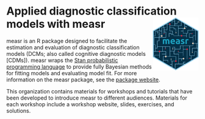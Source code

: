 # Applied diagnostic classification models with measr <img src="figures/logo.png" align ="right" width="120"/>

measr is an R package designed to facilitate the estimation and evaluation of diagnostic classification models (DCMs; also called cognitive diagnostic models [CDMs]).
measr wraps the [Stan probabilistic programming language](https://mc-stan.org) to provide fully Bayesian methods for fitting models and evaluating model fit.
For more information on the measr package, see the [package website](https://measr.info).

This organization contains materials for workshops and tutorials that have been developed to introduce measr to different audiences.
Materials for each workshop include a workshop website, slides, exercises, and solutions.
